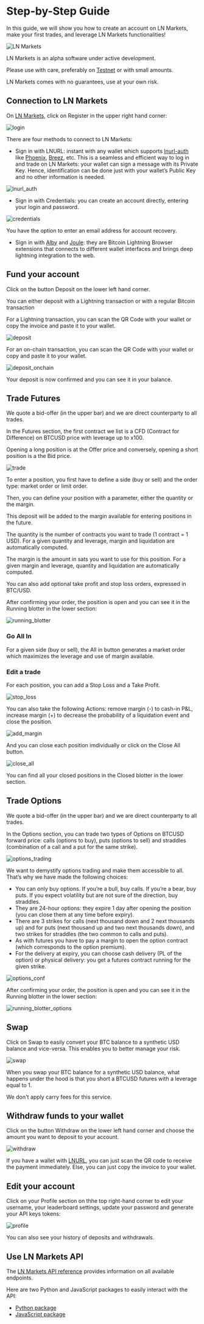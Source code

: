 # Step-by-Step Guide

In this guide, we will show you how to create an account on LN Markets, make your first trades, and leverage LN Markets functionalities!

<img :src="$withBase('/assets/lnm.png')" alt="LN Markets">

LN Markets is an alpha software under active development.

Please use with care, preferably on [Testnet](https://testnet.lnmarkets.com/) or with small amounts.

LN Markets comes with no guarantees, use at your own risk.

## Connection to LN Markets

On [LN Markets](https://lnmarkets.com/), click on Register in the upper right hand corner:

<img :src="$withBase('/assets/login.png')" alt="login">

There are four methods to connect to LN Markets:

- Sign in with LNURL: instant with any wallet which supports [lnurl-auth](https://github.com/fiatjaf/awesome-lnurl#wallets) like [Phoenix](https://phoenix.acinq.co/), [Breez](https://breez.technology/), etc. This is a seamless and efficient way to log in and trade on LN Markets: your wallet can sign a message with its Private Key. Hence, identification can be done just with your wallet’s Public Key and no other information is needed.

<img :src="$withBase('/assets/lnurl_auth.png')" alt="lnurl_auth">

- Sign in with Credentials: you can create an account directly, entering your login and password.

<img :src="$withBase('/assets/credentials.png')" alt="credentials">

You have the option to enter an email address for account recovery.

- Sign in with [Alby](https://getalby.com/) and [Joule](https://lightningjoule.com/): they are Bitcoin Lightning Browser extensions that connects to different wallet interfaces and brings deep lightning integration to the web.

## Fund your account

Click on the button Deposit on the lower left hand corner.

You can either deposit with a Lightning transaction or with a regular Bitcoin transaction

For a Lightning transaction, you can scan the QR Code with your wallet or copy the invoice and paste it to your wallet.

<img :src="$withBase('/assets/deposit.png')" alt="deposit">

For an on-chain transaction, you can scan the QR Code with your wallet or copy and paste it to your wallet.

<img :src="$withBase('/assets/deposit_onchain.png')" alt="deposit_onchain">

Your deposit is now confirmed and you can see it in your balance.

<!-- <img :src="$withBase('/assets/depositqr.png')" alt="depositqr"> -->

## Trade Futures

We quote a bid-offer (in the upper bar) and we are direct counterparty to all trades.

In the Futures section, the first contract we list is a CFD (Contract for Difference) on BTCUSD price with leverage up to x100.

Opening a long position is at the Offer price and conversely, opening a short position is a the Bid price.

<img :src="$withBase('/assets/trade.png')" alt="trade">

To enter a position, you first have to define a side (buy or sell) and the order type: market order or limit order.

Then, you can define your position with a parameter, either the quantity or the margin.

This deposit will be added to the margin available for entering positions in the future.

The quantity is the number of contracts you want to trade (1 contract = 1 USD). For a given quantity and leverage, margin and liquidation are automatically computed.

The margin is the amount in sats you want to use for this position. For a given margin and leverage, quantity and liquidation are automatically computed.

You can also add optional take profit and stop loss orders, expressed in BTC/USD.

After confirming your order, the position is open and you can see it in the Running blotter in the lower section:

<img :src="$withBase('/assets/running_blotter.png')" alt="running_blotter">

### Go All In

For a given side (buy or sell), the All in button generates a market order which maximizes the leverage and use of margin available.

### Edit a trade

For each position, you can add a Stop Loss and a Take Profit.

<img :src="$withBase('/assets/stop_loss.png')" alt="stop_loss">

You can also take the following Actions: remove margin (-) to cash-in P&L, increase margin (+) to decrease the probability of a liquidation event and close the position.

<img :src="$withBase('/assets/add_margin.png')" alt="add_margin">

And you can close each position imdividually or click on the Close All button.

<img :src="$withBase('/assets/close_all.png')" alt="close_all">

You can find all your closed positions in the Closed blotter in the lower section.

## Trade Options

We quote a bid-offer (in the upper bar) and we are direct counterparty to all trades.

In the Options section, you can trade two types of Options on BTCUSD forward price: calls (options to buy), puts (options to sell) and straddles (combination of a call and a put for the same strike).

<img :src="$withBase('/assets/options_trading.png')" alt="options_trading">

We want to demystify options trading and make them accessible to all. That’s why we have made the following choices:
- You can only buy options. If you’re a bull, buy calls. If you’re a bear, buy puts. If you expect volatility but are not sure of the direction, buy straddles.
- They are 24-hour options: they expire 1 day after opening the position (you can close them at any time before expiry).
- There are 3 strikes for calls (next thousand down and 2 next thousands up) and for puts (next thousand up and two next thousands down), and two strikes for straddles (the two common to calls and puts).
- As with futures you have to pay a margin to open the option contract (which corresponds to the option premium).
- For the delivery at expiry, you can choose cash delivery (PL of the option) or physical delivery: you get a futures contract running for the given strike.

<img :src="$withBase('/assets/options_conf.png')" alt="options_conf">

After confirming your order, the position is open and you can see it in the Running blotter in the lower section:

<img :src="$withBase('/assets/running_blotter_options.png')" alt="running_blotter_options">

## Swap

Click on Swap to easily convert your BTC balance to a synthetic USD balance and vice-versa. This enables you to better manage your risk.

<img :src="$withBase('/assets/swap.png')" alt="swap">

When you swap your BTC balance for a synthetic USD balance, what happens under the hood is that you short a BTCUSD futures with a leverage equal to 1.

We don't apply carry fees for this service.


## Withdraw funds to your wallet

Click on the button Withdraw on the lower left hand corner and choose the amount you want to deposit to your account.

<img :src="$withBase('/assets/withdraw.png')" alt="withdraw">

If you have a wallet with [LNURL](https://github.com/fiatjaf/awesome-lnurl#wallets), you can just scan the QR code to receive the payment immediately. Else, you can just copy the invoice to your wallet.

## Edit your account

Click on your Profile section on thhe top right-hand corner to edit your username, your leaderboard settings, update your password and generate your API keys tokens:

<img :src="$withBase('/assets/profile.png')" alt="profile">

You can also see your history of deposits and withdrawals.

## Use LN Markets API

The [LN Markets API reference](https://docs.lnmarkets.com/api/v1/) provides information on all available endpoints.

Here are two Python and JavaScript packages to easily interact with the API:
- [Python package](https://pypi.org/project/ln-markets/)
- [JavaScript package](https://www.npmjs.com/package/@ln-markets/api)
